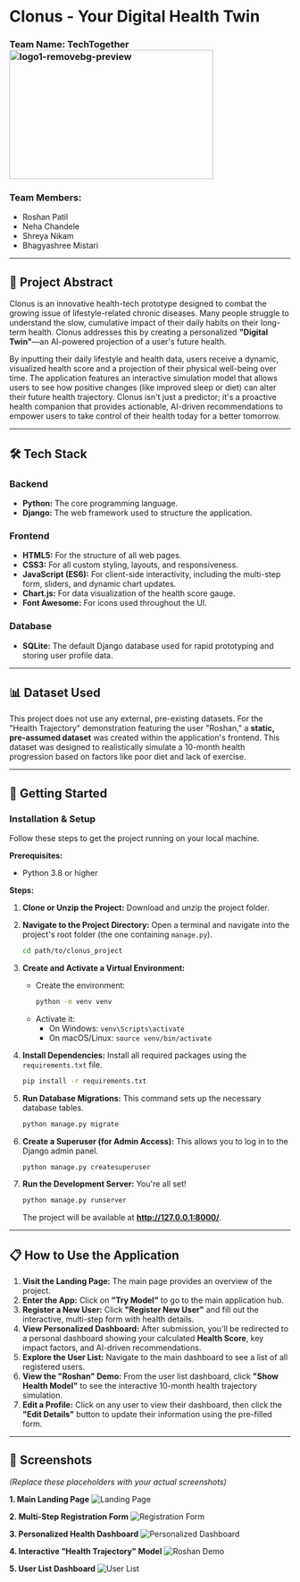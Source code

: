 # Clonus - Your Digital Health Twin

### Team Name: TechTogether <img width="365" height="231" alt="logo1-removebg-preview" src="https://github.com/user-attachments/assets/40bd3d19-95cd-4df1-a511-d9629f482d20" />



### Team Members:
* Roshan Patil
* Neha Chandele
* Shreya Nikam
* Bhagyashree Mistari

---

## 📖 Project Abstract

Clonus is an innovative health-tech prototype designed to combat the growing issue of lifestyle-related chronic diseases. Many people struggle to understand the slow, cumulative impact of their daily habits on their long-term health. Clonus addresses this by creating a personalized **"Digital Twin"**—an AI-powered projection of a user's future health.

By inputting their daily lifestyle and health data, users receive a dynamic, visualized health score and a projection of their physical well-being over time. The application features an interactive simulation model that allows users to see how positive changes (like improved sleep or diet) can alter their future health trajectory. Clonus isn't just a predictor; it's a proactive health companion that provides actionable, AI-driven recommendations to empower users to take control of their health today for a better tomorrow.

---

## 🛠️ Tech Stack

### Backend
* **Python:** The core programming language.
* **Django:** The web framework used to structure the application.

### Frontend
* **HTML5:** For the structure of all web pages.
* **CSS3:** For all custom styling, layouts, and responsiveness.
* **JavaScript (ES6):** For client-side interactivity, including the multi-step form, sliders, and dynamic chart updates.
* **Chart.js:** For data visualization of the health score gauge.
* **Font Awesome:** For icons used throughout the UI.

### Database
* **SQLite:** The default Django database used for rapid prototyping and storing user profile data.

---

## 📊 Dataset Used

This project does not use any external, pre-existing datasets. For the "Health Trajectory" demonstration featuring the user "Roshan," a **static, pre-assumed dataset** was created within the application's frontend. This dataset was designed to realistically simulate a 10-month health progression based on factors like poor diet and lack of exercise.

---

## 🚀 Getting Started

### Installation & Setup

Follow these steps to get the project running on your local machine.

**Prerequisites:**
* Python 3.8 or higher

**Steps:**

1.  **Clone or Unzip the Project:**
    Download and unzip the project folder.

2.  **Navigate to the Project Directory:**
    Open a terminal and navigate into the project's root folder (the one containing `manage.py`).
    ```bash
    cd path/to/clonus_project
    ```

3.  **Create and Activate a Virtual Environment:**
    * Create the environment:
        ```bash
        python -m venv venv
        ```
    * Activate it:
        * On Windows: `venv\Scripts\activate`
        * On macOS/Linux: `source venv/bin/activate`

4.  **Install Dependencies:**
    Install all required packages using the `requirements.txt` file.
    ```bash
    pip install -r requirements.txt
    ```

5.  **Run Database Migrations:**
    This command sets up the necessary database tables.
    ```bash
    python manage.py migrate
    ```

6.  **Create a Superuser (for Admin Access):**
    This allows you to log in to the Django admin panel.
    ```bash
    python manage.py createsuperuser
    ```

7.  **Run the Development Server:**
    You're all set!
    ```bash
    python manage.py runserver
    ```
    The project will be available at **http://127.0.0.1:8000/**.

---

## 📋 How to Use the Application

1.  **Visit the Landing Page:** The main page provides an overview of the project.
2.  **Enter the App:** Click on **"Try Model"** to go to the main application hub.
3.  **Register a New User:** Click **"Register New User"** and fill out the interactive, multi-step form with health details.
4.  **View Personalized Dashboard:** After submission, you'll be redirected to a personal dashboard showing your calculated **Health Score**, key impact factors, and AI-driven recommendations.
5.  **Explore the User List:** Navigate to the main dashboard to see a list of all registered users.
6.  **View the "Roshan" Demo:** From the user list dashboard, click **"Show Health Model"** to see the interactive 10-month health trajectory simulation.
7.  **Edit a Profile:** Click on any user to view their dashboard, then click the **"Edit Details"** button to update their information using the pre-filled form.

---

## 📸 Screenshots

*(Replace these placeholders with your actual screenshots)*

**1. Main Landing Page**
![Landing Page](path/to/your/screenshot1.png)

**2. Multi-Step Registration Form**
![Registration Form](path/to/your/screenshot2.png)

**3. Personalized Health Dashboard**
![Personalized Dashboard](path/to/your/screenshot3.png)

**4. Interactive "Health Trajectory" Model**
![Roshan Demo](path/to/your/screenshot4.png)

**5. User List Dashboard**
![User List](path/to/your/screenshot5.png)
